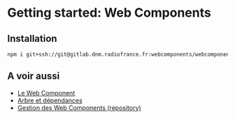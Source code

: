 Getting started: Web Components
================================

Installation
------------

```sh
npm i git+ssh://git@gitlab.dnm.radiofrance.fr:webcomponents/webcomponents.git#features\/v3
```

A voir aussi
------------

- [Le Web Component](web_component.md)
- [Arbre et dépendances](runner.md)
- [Gestion des Web Components (repository)](component.md)